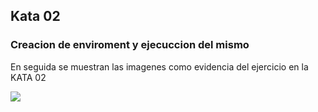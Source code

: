 ## Kata 02
### Creacion de enviroment y ejecuccion del mismo
En seguida se muestran las imagenes como evidencia del ejercicio en la KATA 02


![](../images/Kata002.jpg)